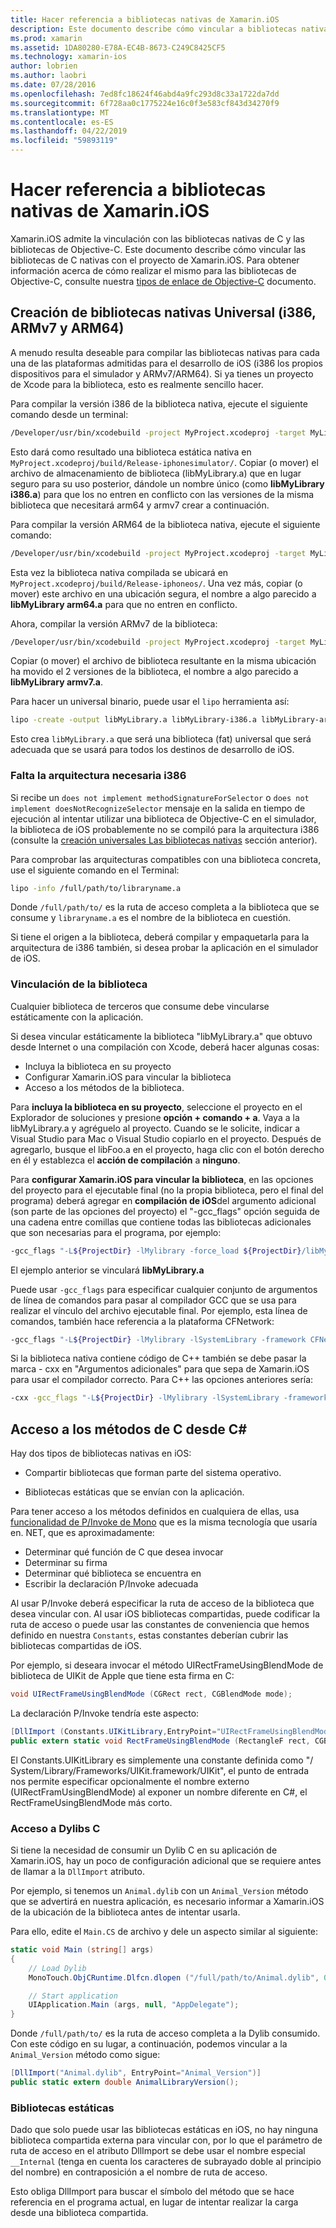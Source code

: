 ```yaml
---
title: Hacer referencia a bibliotecas nativas de Xamarin.iOS
description: Este documento describe cómo vincular a bibliotecas nativas de C en una aplicación de Xamarin.iOS. Describe cómo crear bibliotecas nativas universales y el acceso a los métodos de C desde C#.
ms.prod: xamarin
ms.assetid: 1DA80280-E78A-EC4B-8673-C249C8425CF5
ms.technology: xamarin-ios
author: lobrien
ms.author: laobri
ms.date: 07/28/2016
ms.openlocfilehash: 7ed8fc18624f46abd4a9fc293d8c33a1722da7dd
ms.sourcegitcommit: 6f728aa0c1775224e16c0f3e583cf843d34270f9
ms.translationtype: MT
ms.contentlocale: es-ES
ms.lasthandoff: 04/22/2019
ms.locfileid: "59893119"
---
```

# <a name="referencing-native-libraries-in-xamarinios"></a>Hacer referencia a bibliotecas nativas de Xamarin.iOS

Xamarin.iOS admite la vinculación con las bibliotecas nativas de C y las bibliotecas de Objective-C. Este documento describe cómo vincular las bibliotecas de C nativas con el proyecto de Xamarin.iOS. Para obtener información acerca de cómo realizar el mismo para las bibliotecas de Objective-C, consulte nuestra [tipos de enlace de Objective-C](~/ios/platform/binding-objective-c/index.md) documento.

<a name="building_native" />

## <a name="building-universal-native-libraries-i386-armv7-and-arm64"></a>Creación de bibliotecas nativas Universal (i386, ARMv7 y ARM64)

A menudo resulta deseable para compilar las bibliotecas nativas para cada una de las plataformas admitidas para el desarrollo de iOS (i386 los propios dispositivos para el simulador y ARMv7/ARM64). Si ya tienes un proyecto de Xcode para la biblioteca, esto es realmente sencillo hacer.

Para compilar la versión i386 de la biblioteca nativa, ejecute el siguiente comando desde un terminal:

```bash
/Developer/usr/bin/xcodebuild -project MyProject.xcodeproj -target MyLibrary -sdk iphonesimulator -arch i386 -configuration Release clean build
```

Esto dará como resultado una biblioteca estática nativa en `MyProject.xcodeproj/build/Release-iphonesimulator/`. Copiar (o mover) el archivo de almacenamiento de biblioteca (libMyLibrary.a) que en lugar seguro para su uso posterior, dándole un nombre único (como **libMyLibrary i386.a**) para que los no entren en conflicto con las versiones de la misma biblioteca que necesitará arm64 y armv7 crear a continuación.

Para compilar la versión ARM64 de la biblioteca nativa, ejecute el siguiente comando:

```bash
/Developer/usr/bin/xcodebuild -project MyProject.xcodeproj -target MyLibrary -sdk iphoneos -arch arm64 -configuration Release clean build
```

Esta vez la biblioteca nativa compilada se ubicará en `MyProject.xcodeproj/build/Release-iphoneos/`. Una vez más, copiar (o mover) este archivo en una ubicación segura, el nombre a algo parecido a **libMyLibrary arm64.a** para que no entren en conflicto.

Ahora, compilar la versión ARMv7 de la biblioteca:

```bash
/Developer/usr/bin/xcodebuild -project MyProject.xcodeproj -target MyLibrary -sdk iphoneos -arch armv7 -configuration Release clean build
```

Copiar (o mover) el archivo de biblioteca resultante en la misma ubicación ha movido el 2 versiones de la biblioteca, el nombre a algo parecido a **libMyLibrary armv7.a**.

Para hacer un universal binario, puede usar el `lipo` herramienta así:

```bash
lipo -create -output libMyLibrary.a libMyLibrary-i386.a libMyLibrary-arm64.a libMyLibrary-armv7.a
```

Esto crea `libMyLibrary.a` que será una biblioteca (fat) universal que será adecuada que se usará para todos los destinos de desarrollo de iOS.


### <a name="missing-required-architecture-i386"></a>Falta la arquitectura necesaria i386

Si recibe un `does not implement methodSignatureForSelector` o `does not implement doesNotRecognizeSelector` mensaje en la salida en tiempo de ejecución al intentar utilizar una biblioteca de Objective-C en el simulador, la biblioteca de iOS probablemente no se compiló para la arquitectura i386 (consulte la [creación universales Las bibliotecas nativas](#building_native) sección anterior).

Para comprobar las arquitecturas compatibles con una biblioteca concreta, use el siguiente comando en el Terminal:

```bash
lipo -info /full/path/to/libraryname.a
```

Donde `/full/path/to/` es la ruta de acceso completa a la biblioteca que se consume y `libraryname.a` es el nombre de la biblioteca en cuestión.

Si tiene el origen a la biblioteca, deberá compilar y empaquetarla para la arquitectura de i386 también, si desea probar la aplicación en el simulador de iOS.

### <a name="linking-your-library"></a>Vinculación de la biblioteca

Cualquier biblioteca de terceros que consume debe vincularse estáticamente con la aplicación. 

Si desea vincular estáticamente la biblioteca "libMyLibrary.a" que obtuvo desde Internet o una compilación con Xcode, deberá hacer algunas cosas:

-  Incluya la biblioteca en su proyecto
-  Configurar Xamarin.iOS para vincular la biblioteca
-  Acceso a los métodos de la biblioteca.


Para **incluya la biblioteca en su proyecto**, seleccione el proyecto en el Explorador de soluciones y presione **opción + comando + a**. Vaya a la libMyLibrary.a y agréguelo al proyecto. Cuando se le solicite, indicar a Visual Studio para Mac o Visual Studio copiarlo en el proyecto. Después de agregarlo, busque el libFoo.a en el proyecto, haga clic con el botón derecho en él y establezca el **acción de compilación** a **ninguno**.

Para **configurar Xamarin.iOS para vincular la biblioteca**, en las opciones del proyecto para el ejecutable final (no la propia biblioteca, pero el final del programa) deberá agregar en **compilación de iOS**del argumento adicional (son parte de las opciones del proyecto) el "-gcc_flags" opción seguida de una cadena entre comillas que contiene todas las bibliotecas adicionales que son necesarias para el programa, por ejemplo:

```bash
-gcc_flags "-L${ProjectDir} -lMylibrary -force_load ${ProjectDir}/libMyLibrary.a"
```

El ejemplo anterior se vinculará **libMyLibrary.a**

Puede usar `-gcc_flags` para especificar cualquier conjunto de argumentos de línea de comandos para pasar al compilador GCC que se usa para realizar el vínculo del archivo ejecutable final. Por ejemplo, esta línea de comandos, también hace referencia a la plataforma CFNetwork:

```bash
-gcc_flags "-L${ProjectDir} -lMylibrary -lSystemLibrary -framework CFNetwork -force_load ${ProjectDir}/libMyLibrary.a"
```

Si la biblioteca nativa contiene código de C++ también se debe pasar la marca - cxx en "Argumentos adicionales" para que sepa de Xamarin.iOS para usar el compilador correcto. Para C++ las opciones anteriores sería:

```bash
-cxx -gcc_flags "-L${ProjectDir} -lMylibrary -lSystemLibrary -framework CFNetwork -force_load ${ProjectDir}/libMyLibrary.a"
```

<a name="Accessing_C_Methods_from_C#" />

## <a name="accessing-c-methods-from-c35"></a>Acceso a los métodos de C desde C&#35;

Hay dos tipos de bibliotecas nativas en iOS:

-  Compartir bibliotecas que forman parte del sistema operativo.

-  Bibliotecas estáticas que se envían con la aplicación.


Para tener acceso a los métodos definidos en cualquiera de ellas, usa [funcionalidad de P/Invoke de Mono](https://www.mono-project.com/docs/advanced/pinvoke/) que es la misma tecnología que usaría en. NET, que es aproximadamente:

-  Determinar qué función de C que desea invocar
-  Determinar su firma
-  Determinar qué biblioteca se encuentra en
-  Escribir la declaración P/Invoke adecuada

Al usar P/Invoke deberá especificar la ruta de acceso de la biblioteca que desea vincular con. Al usar iOS bibliotecas compartidas, puede codificar la ruta de acceso o puede usar las constantes de conveniencia que hemos definido en nuestra `Constants`, estas constantes deberían cubrir las bibliotecas compartidas de iOS.

Por ejemplo, si deseara invocar el método UIRectFrameUsingBlendMode de biblioteca de UIKit de Apple que tiene esta firma en C:

```csharp
void UIRectFrameUsingBlendMode (CGRect rect, CGBlendMode mode);
```

La declaración P/Invoke tendría este aspecto:

```csharp
[DllImport (Constants.UIKitLibrary,EntryPoint="UIRectFrameUsingBlendMode")]
public extern static void RectFrameUsingBlendMode (RectangleF rect, CGBlendMode blendMode);
```

El Constants.UIKitLibrary es simplemente una constante definida como "/ System/Library/Frameworks/UIKit.framework/UIKit", el punto de entrada nos permite especificar opcionalmente el nombre externo (UIRectFramUsingBlendMode) al exponer un nombre diferente en C#, el RectFrameUsingBlendMode más corto.

<a name="Accessing_C_Dylibs" />

### <a name="accessing-c-dylibs"></a>Acceso a Dylibs C

Si tiene la necesidad de consumir un Dylib C en su aplicación de Xamarin.iOS, hay un poco de configuración adicional que se requiere antes de llamar a la `DllImport` atributo.

Por ejemplo, si tenemos un `Animal.dylib` con un `Animal_Version` método que se advertirá en nuestra aplicación, es necesario informar a Xamarin.iOS de la ubicación de la biblioteca antes de intentar usarla.

Para ello, edite el `Main.CS` de archivo y dele un aspecto similar al siguiente:

```csharp
static void Main (string[] args)
{
    // Load Dylib
    MonoTouch.ObjCRuntime.Dlfcn.dlopen ("/full/path/to/Animal.dylib", 0);

    // Start application
    UIApplication.Main (args, null, "AppDelegate");
}
```

Donde `/full/path/to/` es la ruta de acceso completa a la Dylib consumido. Con este código en su lugar, a continuación, podemos vincular a la `Animal_Version` método como sigue:

```csharp
[DllImport("Animal.dylib", EntryPoint="Animal_Version")]
public static extern double AnimalLibraryVersion();
```

<a name="Static_Libraries" />

### <a name="static-libraries"></a>Bibliotecas estáticas

Dado que solo puede usar las bibliotecas estáticas en iOS, no hay ninguna biblioteca compartida externa para vincular con, por lo que el parámetro de ruta de acceso en el atributo DllImport se debe usar el nombre especial `__Internal` (tenga en cuenta los caracteres de subrayado doble al principio del nombre) en contraposición a el nombre de ruta de acceso.

Esto obliga DllImport para buscar el símbolo del método que se hace referencia en el programa actual, en lugar de intentar realizar la carga desde una biblioteca compartida.

